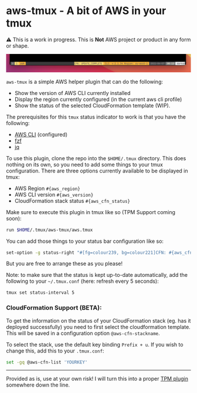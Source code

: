 # aws-tmux - A bit of AWS in your tmux

:warning: This is a work in progress. This is **Not** AWS project or product in any form or shape.

![scr](img/header.png)

`aws-tmux` is a simple AWS helper plugin that can do the following:
- Show the version of AWS CLI currently installed
- Display the region currently configured (in the current aws cli profile)
- Show the status of the selected CloudFormation template (WIP).

The prerequisites for this `tmux` status indicator to work is that you have the
following:

- [AWS CLI](https://aws.amazon.com/cli/) (configured)
- [fzf](https://github.com/junegunn/fzf)
- [jq](https://stedolan.github.io/jq/)

To use this plugin, clone the repo into the `$HOME/.tmux` directory. This does
nothing on its own, so you need to add some things to your tmux configuration.
There are three options currently available to be displayed in tmux:
- AWS Region `#{aws_region}`
- AWS CLI version `#{aws_version}`
- CloudFormation stack status `#{aws_cfn_status}`

Make sure to execute this plugin in tmux like so (TPM Support coming soon):

```bash
run $HOME/.tmux/aws-tmux/aws.tmux
```

You can add those things to your status bar configuration like so:
```bash
set-option -g status-right "#[fg=colour239, bg=colour221]CFN: #{aws_cfn_status} #[fg=colour239, bg=colour214] CLI: v:#{aws_version} Region: #{aws_region} "
```
But you are free to arrange these as you please!

Note: to make sure that the status is kept up-to-date automatically, add the
following to your `~/.tmux.conf` (here: refresh every 5 seconds):

```bash
tmux set status-interval 5
```

### CloudFormation Support (BETA):
To get the information on the status of your CloudFormation stack (eg. has it
deployed successfully) you need to first select the cloudformation template.
This will be saved in a configuration option `@aws-cfn-stackname`.

To select the stack, use the default key binding `Prefix + u`.
If you wish to change this, add this to your `.tmux.conf`:

```bash
set -gq @aws-cfn-list 'YOURKEY'
```

---
Provided as is, use at your own risk! I will turn this into a proper [TPM
plugin](https://github.com/tmux-plugins/tpm/blob/master/docs/how_to_create_plugin.md)
somewhere down the line.

